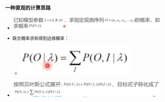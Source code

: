 ### 一种直观的计算思路

* ![image-20230407234752765](%E8%A7%82%E6%B5%8B%E5%BA%8F%E5%88%97%E6%A6%82%E7%8E%87%E4%BC%B0%E8%AE%A1%E7%9B%B4%E8%A7%82%E8%A7%A3%E6%B3%95%E5%8F%8A%E5%85%B6%E9%97%AE%E9%A2%98.assets/image-20230407234752765.png)
* 联合概率求和得到边缘概率：
  * ![image-20230407234828628](%E8%A7%82%E6%B5%8B%E5%BA%8F%E5%88%97%E6%A6%82%E7%8E%87%E4%BC%B0%E8%AE%A1%E7%9B%B4%E8%A7%82%E8%A7%A3%E6%B3%95%E5%8F%8A%E5%85%B6%E9%97%AE%E9%A2%98.assets/image-20230407234828628.png)

* ![image-20230407234854828](%E8%A7%82%E6%B5%8B%E5%BA%8F%E5%88%97%E6%A6%82%E7%8E%87%E4%BC%B0%E8%AE%A1%E7%9B%B4%E8%A7%82%E8%A7%A3%E6%B3%95%E5%8F%8A%E5%85%B6%E9%97%AE%E9%A2%98.assets/image-20230407234854828.png)